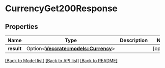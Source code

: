 # CurrencyGet200Response

## Properties

Name | Type | Description | Notes
------------ | ------------- | ------------- | -------------
**result** | Option<[**Vec<crate::models::Currency>**](currency.md)> |  | [optional]

[[Back to Model list]](../README.md#documentation-for-models) [[Back to API list]](../README.md#documentation-for-api-endpoints) [[Back to README]](../README.md)


